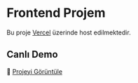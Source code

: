 # Frontend Projem

Bu proje [Vercel](https://vercel.com) üzerinde host edilmektedir.

## Canlı Demo

🔗 [Projeyi Görüntüle]([https://senin-projenin-ismi.vercel.app](https://kisisel-blog-tan.vercel.app/))
